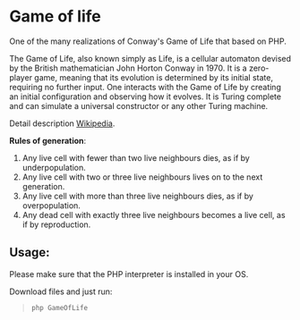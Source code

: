 # Game of life
One of the many realizations of Conway's Game of Life that based on PHP.

The Game of Life, also known simply as Life, is a cellular automaton devised by the British mathematician John Horton Conway in 1970. It is a zero-player game, meaning that its evolution is determined by its initial state, requiring no further input. One interacts with the Game of Life by creating an initial configuration and observing how it evolves. It is Turing complete and can simulate a universal constructor or any other Turing machine.

Detail description [Wikipedia](https://en.wikipedia.org/wiki/Conway%27s_Game_of_Life).

__Rules of generation__:
 1. Any live cell with fewer than two live neighbours dies, as if by underpopulation.
 2. Any live cell with two or three live neighbours lives on to the next generation.
 3. Any live cell with more than three live neighbours dies, as if by overpopulation.
 4. Any dead cell with exactly three live neighbours becomes a live cell, as if by reproduction.
 
 ## Usage:
 Please make sure that the PHP interpreter is installed in your OS. 
 
 Download files and just run:
 
 > ``php GameOfLife``
